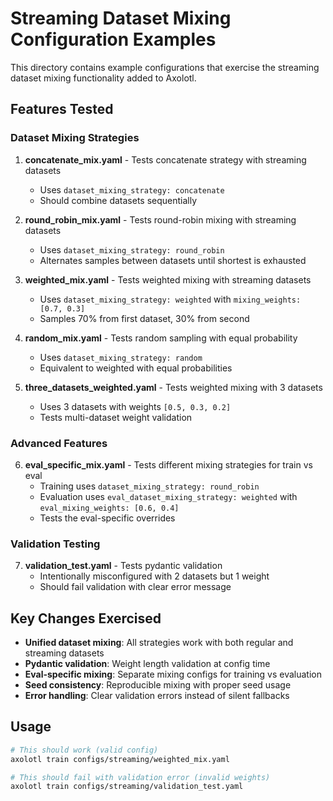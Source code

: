 # Streaming Dataset Mixing Configuration Examples

This directory contains example configurations that exercise the streaming dataset mixing functionality added to Axolotl.

## Features Tested

### Dataset Mixing Strategies

1. **concatenate_mix.yaml** - Tests concatenate strategy with streaming datasets
   - Uses `dataset_mixing_strategy: concatenate`
   - Should combine datasets sequentially

2. **round_robin_mix.yaml** - Tests round-robin mixing with streaming datasets  
   - Uses `dataset_mixing_strategy: round_robin`
   - Alternates samples between datasets until shortest is exhausted

3. **weighted_mix.yaml** - Tests weighted mixing with streaming datasets
   - Uses `dataset_mixing_strategy: weighted` with `mixing_weights: [0.7, 0.3]`
   - Samples 70% from first dataset, 30% from second

4. **random_mix.yaml** - Tests random sampling with equal probability
   - Uses `dataset_mixing_strategy: random` 
   - Equivalent to weighted with equal probabilities

5. **three_datasets_weighted.yaml** - Tests weighted mixing with 3 datasets
   - Uses 3 datasets with weights `[0.5, 0.3, 0.2]`
   - Tests multi-dataset weight validation

### Advanced Features

6. **eval_specific_mix.yaml** - Tests different mixing strategies for train vs eval
   - Training uses `dataset_mixing_strategy: round_robin`
   - Evaluation uses `eval_dataset_mixing_strategy: weighted` with `eval_mixing_weights: [0.6, 0.4]`
   - Tests the eval-specific overrides

### Validation Testing  

7. **validation_test.yaml** - Tests pydantic validation
   - Intentionally misconfigured with 2 datasets but 1 weight
   - Should fail validation with clear error message

## Key Changes Exercised

- **Unified dataset mixing**: All strategies work with both regular and streaming datasets
- **Pydantic validation**: Weight length validation at config time
- **Eval-specific mixing**: Separate mixing configs for training vs evaluation
- **Seed consistency**: Reproducible mixing with proper seed usage
- **Error handling**: Clear validation errors instead of silent fallbacks

## Usage

```bash
# This should work (valid config)
axolotl train configs/streaming/weighted_mix.yaml

# This should fail with validation error (invalid weights)
axolotl train configs/streaming/validation_test.yaml
```